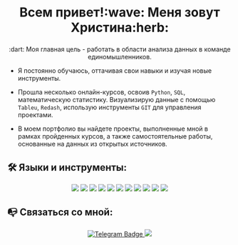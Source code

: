 <div id="header" align="center">
  <h1>Всем привет!:wave: Меня зовут Христина:herb: </h1>
  <h3><h3>
    
 </div>
 <div id="badges" align="center">  
 :dart: Моя главная цель - работать в области анализа данных в команде единомышленников.
</div>

</div>

- Я постоянно обучаюсь, оттачивая свои навыки и изучая новые инструменты. 

- Прошла несколько онлайн-курсов, освоив `Python`, `SQL`, математическую статистику. Визуализирую данные с помощью `Tableu`, `Redash`, использую инструменты `GIT` для управления проектами. 

- В моем портфолио вы найдете проекты, выполненные мной в рамках пройденных курсов, а также самостоятельные работы, основанные на данных из открытых источников.
    </h3>
 </div>

## :hammer_and_wrench: Языки и инструменты:
</div>
 <div id="badges" align="center">  
<p>
  <img src="https://img.shields.io/badge/python-3670A0?style=for-the-badge&logo=python&logoColor=ffdd54" />
  <img src="https://img.shields.io/badge/pandas-%23150458.svg?style=for-the-badge&logo=pandas&logoColor=white" />
  <img src="https://img.shields.io/badge/numpy-%23013243.svg?style=for-the-badge&logo=numpy&logoColor=white" />
  <img src="https://img.shields.io/badge/Plotly-%233F4F75.svg?style=for-the-badge&logo=plotly&logoColor=white" />
  <img src="https://img.shields.io/badge/SciPy-%230C55A5.svg?style=for-the-badge&logo=scipy&logoColor=%white" />
  <img src="https://img.shields.io/badge/postgres-%23316192.svg?style=for-the-badge&logo=postgresql&logoColor=white" />
  <img src="https://img.shields.io/badge/sqlite-%2307405e.svg?style=for-the-badge&logo=sqlite&logoColor=white" />


  <img src="https://img.shields.io/badge/mysql-%2300f.svg?style=for-the-badge&logo=mysql&logoColor=white" />
  <img src="https://img.shields.io/badge/Tableau-E97627?style=for-the-badge&logo=Tableau&logoColor=white" />
  <img src="https://img.shields.io/badge/github-%23121011.svg?style=for-the-badge&logo=github&logoColor=white" />
  <img src="https://img.shields.io/badge/gitlab-%23181717.svg?style=for-the-badge&logo=gitlab&logoColor=white" />
</p>
</div>

  
## :mailbox_with_no_mail: Связаться со мной:

 </div> 
<div id="badges" align="center">   
 <a href="https://t.me/hristiiiina">
  <img src="https://img.shields.io/badge/-Telegram-69b5cc?style=for-the-badge&logo=Telegram" alt="Telegram Badge"/>
  </a>
  <a href="mailto:hristiiina@bk.ru">
  <img src="https://img.shields.io/badge/-mail-69b5cc?style=for-the-badge&logo=Gmail"/>
  </a>



